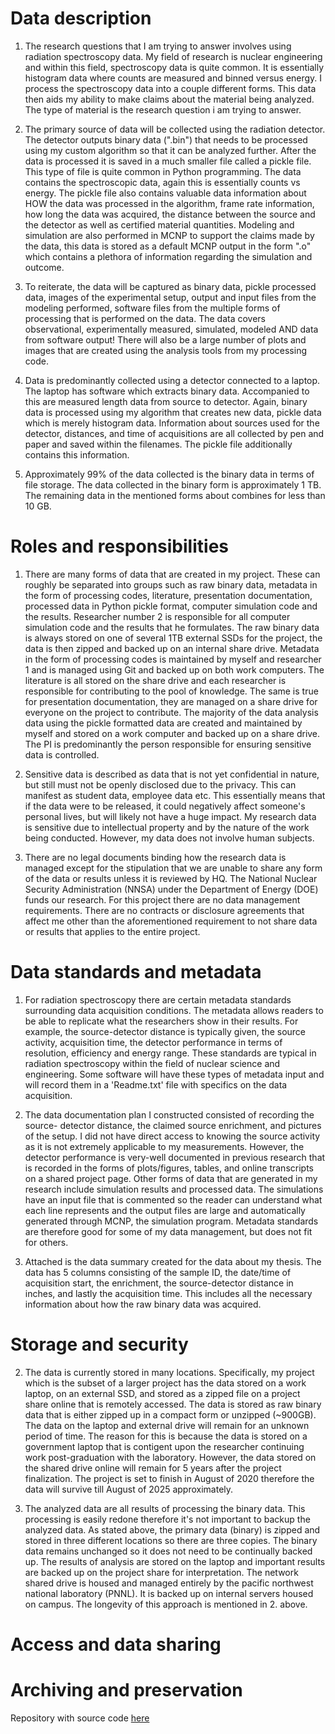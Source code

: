 # Data description

1. The research questions that I am trying to answer involves using radiation spectroscopy data. 
My field of research is nuclear engineering and within this field, spectroscopy data is quite common.
It is essentially histogram data where counts are measured and binned versus energy. I process the 
spectroscopy data into a couple different forms. This data then aids my ability to make claims
about the material being analyzed. The type of material is the research question i am trying to 
answer. 

2. The primary source of data will be collected using the radiation detector. The detector outputs
binary data (".bin") that needs to be processed using my custom algorithm so that it can be analyzed 
further. After the data is processed it is saved in a much smaller file called a pickle file. This type 
of file is quite common in Python programming. The data contains the spectroscopic data, again this is
essentially counts vs energy. The pickle file also contains valuable data information about HOW the data 
was processed in the algorithm, frame rate information, how long the data was acquired, the distance 
between the source and the detector as well as certified material quantities. Modeling and simulation are 
also performed in MCNP to support the claims made by the data, this data is stored as a default MCNP 
output in the form ".o" which contains a plethora of information regarding the simulation and outcome.

3. To reiterate, the data will be captured as binary data, pickle processed data, images of the 
experimental setup, output and input files from the modeling performed, software files from the
multiple forms of processing that is performed on the data. The data covers observational, experimentally
measured, simulated, modeled AND data from software output! There will also be a large number of plots and 
images that are created using the analysis tools from my processing code. 

4. Data is predominantly collected using a detector connected to a laptop. The laptop has software 
which extracts binary data. Accompanied to this are measured length data from source to detector. 
Again, binary data is processed using my algorithm that creates new data, pickle  data which is 
merely histogram data. Information about sources used for the detector, distances, and time 
of acquisitions are all collected by pen and paper and saved within the filenames. The pickle file
additionally contains this information. 

5. Approximately 99% of the data collected is the binary data in terms of file storage. The data 
collected in the binary form is approximately 1 TB. The remaining data in the mentioned forms about 
combines for less than 10 GB. 

# Roles and responsibilities

1. There are many forms of data that are created in my project. These can roughly be separated into groups 
such as raw binary data, metadata in the form of processing codes, literature, presentation documentation, 
processed data in Python pickle format, computer simulation code and the results. Researcher number 2 is 
responsible for all computer simulation code and the results that he formulates. The raw binary data is
always stored on one of several 1TB external SSDs for the project, the data is then zipped and backed up
on an internal share drive. Metadata in the form of processing codes is maintained by myself and researcher
1 and is managed using Git and backed up on both work computers. The literature is all stored on the share
drive and each researcher is responsible for contributing to the pool of knowledge. The same is true for 
presentation documentation, they are managed on a share drive for everyone on the project to contribute. 
The majority of the data analysis data using the pickle formatted data are created and maintained by myself
and stored on a work computer and backed up on a share drive. The PI is predominantly the person responsible
for ensuring sensitive data is controlled. 

2. Sensitive data is described as data that is not yet confidential in nature, but still must not be openly
disclosed due to the privacy. This can manifest as student data, employee data etc. This essentially means 
that if the data were to be released, it could negatively affect someone's personal lives, but will likely 
not have a huge impact. My research data is sensitive due to intellectual property and by the nature of the
work being conducted. However, my data does not involve human subjects.

3. There are no legal documents binding how the research data is managed except for the stipulation that we 
are unable to share any form of the data or results unless it is reviewed by HQ. The National Nuclear Security
Administration (NNSA) under the Department of Energy (DOE) funds our research. For this project there are
no data management requirements. There are no contracts or disclosure agreements that affect me other than
the aforementioned requirement to not share data or results that applies to the entire project. 

# Data standards and metadata

1. For radiation spectroscopy there are certain metadata standards surrounding
data acquisition conditions. The metadata allows readers to be able to replicate
what the researchers show in their results. For example, the source-detector 
distance is typically given, the source activity, acquisition time, the detector 
performance in terms of resolution, efficiency and energy range. These standards
are typical in radiation spectroscopy within the field of nuclear science and engineering.
Some software will have these types of metadata input and will record them in
a 'Readme.txt' file with specifics on the data acquisition.
 
2. The data documentation plan I constructed consisted of recording the source-
detector distance, the claimed source enrichment, and pictures of the setup. I
did not have direct access to knowing the source activity as it is not extremely
applicable to my measurements. However, the detector performance is very-well documented 
in previous research that is recorded in the forms of plots/figures, tables, and online
transcripts on a shared project page. Other forms of data that are generated in my 
research include simulation results and processed data. The simulations have an
input file that is commented so the reader can understand what each line represents 
and the output files are large and automatically generated through MCNP, the simulation
program. Metadata standards are therefore good for some of my data management, but 
does not fit for others. 

3. Attached is the data summary created for the data about my thesis. The data has 5 
columns consisting of the sample ID, the date/time of acquisition start, the enrichment, 
the source-detector distance in inches, and lastly the acquisition time. This includes
all the necessary information about how the raw binary data was acquired. 

# Storage and security

2. The data is currently stored in many locations. Specifically, my project which is the subset of a larger project has the data stored on a work laptop, on an external SSD, and stored as a zipped file on a project share online that is remotely accessed. The data is stored as raw binary data that is either zipped up in a compact form or unzipped (~900GB). The data on the laptop and external drive will remain for an unknown period of time. The reason for this is because the data is stored on a government laptop that is contigent upon the researcher continuing work post-graduation with the laboratory. However, the data stored on the shared drive online will remain for 5 years after the project finalization. The project is set to finish in August of 2020 therefore the data will survive till August of 2025 approximately. 

3. The analyzed data are all results of processing the binary data. This processing is easily redone therefore it's not important to backup the analyzed data. As stated above, the primary data (binary) is zipped and stored in three different locations so there are three copies. The binary data remains unchanged so it does not need to be continually backed up. The results of analysis are stored on the laptop and important results are backed up on the project share for interpretation. The network shared drive is housed and managed entirely by the pacific northwest national laboratory (PNNL). It is backed up on internal servers housed on campus. The longevity of this approach is mentioned in 2. above. 

# Access and data sharing

# Archiving and preservation

Repository with source code [here](https://github.com/clarallebot/GRAD521_DMPtemplate)
